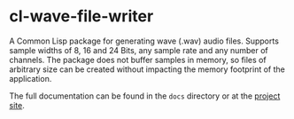 cl-wave-file-writer
===================

A Common Lisp package for generating wave (.wav) audio files. Supports sample widths of
8, 16 and 24 Bits, any sample rate and any number of channels. The package does not
buffer samples in memory, so files of arbitrary size can be created without impacting
the memory footprint of the application.


The full documentation can be found in the `docs` directory or at the [project
site](https://frechmatz.github.io/cl-wave-file-writer/).
